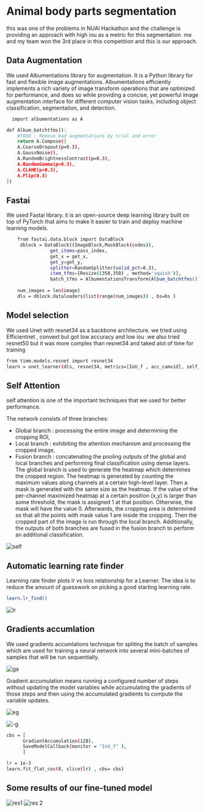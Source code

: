 
# Animal body parts segmentation

this was one of the problems in NUAI Hackathon and the challenge is providing an approach with high iou as a metric for this segmentation.
me and my team won the 3rd place in this competition and this is our approach.


## Data Augmentation

We used Albumentations library for augmentation. It is a Python library for fast and flexible image augmentations. Albumentations efficiently implements a rich variety of image transform operations that are optimized for performance, and does so while providing a concise, yet powerful image augmentation interface for different computer vision tasks, including object classification, segmentation, and detection.


```bash
  import albumentations as A

def Album_batchtfms(): 
    #TODO : Remove bad augmentations by trial and error
    return A.Compose([
    A.CoarseDropout(p=0.3),
    A.GaussNoise(),
    A.RandomBrightnessContrast(p=0.3),
    A.RandomGamma(p=0.3),
    A.CLAHE(p=0.3),
    A.Flip(0.3)
])

```


## Fastai
We used Fastai library. it is an open-source deep learning library built on top of PyTorch that aims to make it easier to train and deploy machine learning models.

```bash
    from fastai.data.block import DataBlock
     dblock = DataBlock((ImageBlock,MaskBlock(codes)),
                get_items=pass_index,
                get_x = get_x,
                get_y=get_y,
                splitter=RandomSplitter(valid_pct=0.3),
                item_tfms=[Resize((350,350) , method='squish')],
                batch_tfms = AlbumentationsTransform(Album_batchtfms()))
        
    num_images = len(image)
    dls = dblock.dataloaders(list(range(num_images)) , bs=bs )


```
## Model selection

We used Unet with resnet34 as a backbone architecture. we tried using Efficientnet , convext but got low accuracy and low iou .we also tried resnet50 but it was more complex than resnet34 and taked alot of time for training


```bash
from timm.models.resnet import resnet34
learn = unet_learner(dls, resnet34, metrics=[IoU_f , acc_camvid], self_attention = True, act_cls = Mish, opt_func=opt , loss_func = CrossEntropyLossFlat(weight=weights, axis=1) ).to_fp16()

```
## Self Attention

self attention is one of the important techniques that we used for better performance. 

The network consists of three branches:
- Global branch : processing the entire image and determining the cropping ROI,
- Local branch : exhibiting the attention mechanism and processing the cropped image,
- Fusion branch : concatenating the pooling outputs of the global and local branches and performing final classification using dense layers.
The global branch is used to generate the heatmap which determines the cropped region. The heatmap is generated by counting the maximum values along channels at a certain high-level layer. Then a mask is generated with the same size as the heatmap. If the value of the per-channel maximized heatmap at a certain position (x,y) is larger than some threshold, the mask is assigned 1 at that position. Otherwise, the mask will have the value 0. Afterwards, the cropping area is determined so that all the points with mask value 1 are inside the cropping. Then the cropped part of the image is run through the local branch. Additionally, the outputs of both branches are fused in the fusion branch to perform an additional classification.

![self](https://user-images.githubusercontent.com/95244602/220905878-848deedc-b188-4b67-b7c9-38f007b9fcc3.jpg)



## Automatic learning rate finder

Learning rate finder plots lr vs loss relationship for a Learner. The idea is to reduce the amount of guesswork on picking a good starting learning rate.


```bash
learn.lr_find()

```
![lr](https://user-images.githubusercontent.com/95244602/220906726-d2a87fb1-c08b-4a91-836e-1c83dac40374.png)

## Gradients accumlation

We used gradients accumlations technique for spliting the batch of samples which are used for training a neural network into several mini-batches of samples that will be run sequentially.

![ga](https://user-images.githubusercontent.com/95244602/220907067-3cf602cf-c8be-4280-85fe-13afbcd51475.png)

Gradient accumulation means running a configured number of steps without updating the model variables while accumulating the gradients of those steps and then using the accumulated gradients to compute the variable updates.

![eg](https://user-images.githubusercontent.com/95244602/220906999-47ce6d76-660f-43d0-8f8c-8d389e20029a.png)

![-g](https://user-images.githubusercontent.com/95244602/220907028-20c0d3a6-d7e8-44a5-b21c-5e99981f59e7.png)


```bash
cbs = [
      GradientAccumulation(128),
      SaveModelCallback(monitor = "IoU_f" ),
      ]

lr = 1e-3
learn.fit_flat_cos(8, slice(lr) , cbs= cbs)
```
## Some results of our fine-tuned model 
![res1](https://user-images.githubusercontent.com/95244602/220905987-4d4a5535-9b6e-459a-a0e5-1135e27a163f.png)
![res 2](https://user-images.githubusercontent.com/95244602/220906284-19b2f433-24e9-451b-b8fe-33b0a75b8891.png)
